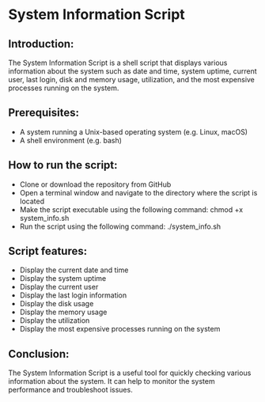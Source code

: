 # System Information Script

## Introduction:
The System Information Script is a shell script that displays various information about the system such as date and time, system uptime, current user, last login, disk and memory usage, utilization, and the most expensive processes running on the system.

## Prerequisites:

- A system running a Unix-based operating system (e.g. Linux, macOS)
- A shell environment (e.g. bash)

## How to run the script:

- Clone or download the repository from GitHub
- Open a terminal window and navigate to the directory where the script is located
- Make the script executable using the following command: chmod +x system_info.sh
- Run the script using the following command: ./system_info.sh


## Script features:

- Display the current date and time
- Display the system uptime
- Display the current user
- Display the last login information
- Display the disk usage
- Display the memory usage
- Display the utilization
- Display the most expensive processes running on the system

## Conclusion:
The System Information Script is a useful tool for quickly checking various information about the system. It can help to monitor the system performance and troubleshoot issues.
